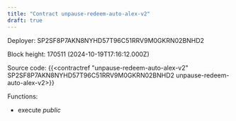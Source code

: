 ```yaml
---
title: "Contract unpause-redeem-auto-alex-v2"
draft: true
---
```

Deployer: SP2SF8P7AKN8NYHD57T96C51RRV9M0GKRN02BNHD2


 



Block height: 170511 (2024-10-19T17:16:12.000Z)

Source code: {{<contractref "unpause-redeem-auto-alex-v2" SP2SF8P7AKN8NYHD57T96C51RRV9M0GKRN02BNHD2 unpause-redeem-auto-alex-v2>}}

Functions:

* execute _public_
